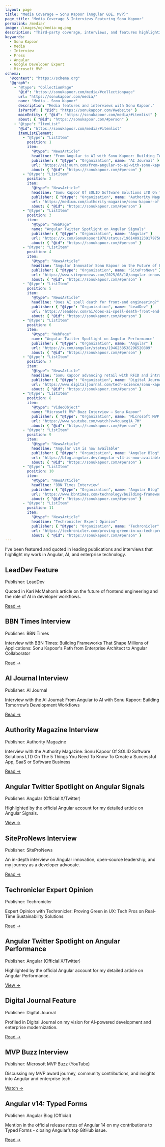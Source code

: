 ```yaml
---
layout: page
title: "Media Coverage – Sonu Kapoor (Angular GDE, MVP)"
page_title: "Media Coverage & Interviews Featuring Sonu Kapoor"
permalink: /media/
image: /images/og/media-og.png
description: "Third-party coverage, interviews, and features highlighting Sonu Kapoor’s work in Angular, AI, and enterprise modernization."
keywords:
  - Sonu Kapoor
  - Media
  - Interview
  - Press
  - Angular
  - Google Developer Expert
  - Microsoft MVP
schema:
  "@context": "https://schema.org"
  "@graph":
    - "@type": "CollectionPage"
      "@id": "https://sonukapoor.com/media/#collectionpage"
      url: "https://sonukapoor.com/media/"
      name: "Media – Sonu Kapoor"
      description: "Media features and interviews with Sonu Kapoor."
      isPartOf: { "@id": "https://sonukapoor.com/#website" }
      mainEntity: { "@id": "https://sonukapoor.com/media/#itemlist" }
      about: { "@id": "https://sonukapoor.com/#person" }
    - "@type": "ItemList"
      "@id": "https://sonukapoor.com/media/#itemlist"
      itemListElement:
        - "@type": "ListItem"
          position: 1
          item:
            "@type": "NewsArticle"
            headline: "From Angular to AI with Sonu Kapoor: Building Tomorrow’s Development Workflows"
            publisher: { "@type": "Organization", name: "AI Journal" }
            url: "https://aijourn.com/from-angular-to-ai-with-sonu-kapoor-building-tomorrows-development-workflows/"
            about: { "@id": "https://sonukapoor.com/#person" }
        - "@type": "ListItem"
          position: 2
          item:
            "@type": "NewsArticle"
            headline: "Sonu Kapoor Of SOLID Software Solutions LTD On The 5 Things You Need To Know To Create a Successful App, SaaS or Software Business"
            publisher: { "@type": "Organization", name: "Authority Magazine" }
            url: "https://medium.com/authority-magazine/sonu-kapoor-of-solid-software-solutions-ltd-on-the-5-things-you-need-to-know-to-create-a-successful-144ba5680972"
            about: { "@id": "https://sonukapoor.com/#person" }
        - "@type": "ListItem"
          position: 3
          item:
            "@type": "WebPage"
            name: "Angular Twitter Spotlight on Angular Signals"
            publisher: { "@type": "Organization", name: "Angular" }
            url: "https://x.com/SonuKapoor1978/status/1961409123917975801"
            about: { "@id": "https://sonukapoor.com/#person" }
        - "@type": "ListItem"
          position: 4
          item:
            "@type": "NewsArticle"
            headline: "Angular Innovator Sonu Kapoor on the Future of Frontend Architecture and Developer Impact"
            publisher: { "@type": "Organization", name: "SiteProNews" }
            url: "https://www.sitepronews.com/2025/08/18/angular-innovator-sonu-kapoor-on-the-future-of-frontend-architecture-and-developer-impact/"
            about: { "@id": "https://sonukapoor.com/#person" }
        - "@type": "ListItem"
          position: 5
          item:
            "@type": "NewsArticle"
            headline: "Does AI spell death for front-end engineering?"
            publisher: { "@type": "Organization", name: "LeadDev" }
            url: "https://leaddev.com/ai/does-ai-spell-death-front-end-engineering"
            about: { "@id": "https://sonukapoor.com/#person" }
        - "@type": "ListItem"
          position: 6
          item:
            "@type": "WebPage"
            name: "Angular Twitter Spotlight on Angular Performance"
            publisher: { "@type": "Organization", name: "Angular" }
            url: "https://x.com/angular/status/1946238538296520809"
            about: { "@id": "https://sonukapoor.com/#person" }
        - "@type": "ListItem"
          position: 7
          item:
            "@type": "NewsArticle"
            headline: "Sonu Kapoor advancing retail with RFID and intranets"
            publisher: { "@type": "Organization", name: "Digital Journal" }
            url: "https://www.digitaljournal.com/tech-science/sonu-kapoor-advancing-retail-with-rfid-and-intranets/article"
            about: { "@id": "https://sonukapoor.com/#person" }
        - "@type": "ListItem"
          position: 8
          item:
            "@type": "VideoObject"
            name: "Microsoft MVP Buzz Interview – Sonu Kapoor"
            publisher: { "@type": "Organization", name: "Microsoft MVP Buzz" }
            url: "https://www.youtube.com/watch?v=Vcuaxg1A_7M"
            about: { "@id": "https://sonukapoor.com/#person" }
        - "@type": "ListItem"
          position: 9
          item:
            "@type": "NewsArticle"
            headline: "Angular v14 is now available"
            publisher: { "@type": "Organization", name: "Angular Blog" }
            url: "https://blog.angular.dev/angular-v14-is-now-available-391a6db736af"
            about: { "@id": "https://sonukapoor.com/#person" }
        - "@type": "ListItem"
          position: 10
          item:
            "@type": "NewsArticle"
            headline: "BBN Times Interview"
            publisher: { "@type": "Organization", name: "Angular Blog" }
            url: "https://www.bbntimes.com/technology/building-frameworks-that-shape-millions-of-applications-sonu-kapoor-s-path-from-enterprise-architect-to-angular-collaborator"
            about: { "@id": "https://sonukapoor.com/#person" }
        - "@type": "ListItem"
          position: 11
          item:
            "@type": "NewsArticle"
            headline: "Techronicler Expert Opinion"
            publisher: { "@type": "Organization", name: "Techronicler" }
            url: "https://techronicler.com/proving-green-in-ux-tech-pros-on-real-time-sustainability-solutions/"
            about: { "@id": "https://sonukapoor.com/#person" }
---
```


I’ve been featured and quoted in leading publications and interviews that highlight my work in Angular, AI, and enterprise technology.

<div class="cards">

  <div class="card">
    <h2>LeadDev Feature</h2>
    <div class="card-meta">Publisher: LeadDev</div>
    <p class="card-desc">Quoted in Kari McMahon’s article on the future of frontend engineering and the role of AI in developer workflows.</p>
    <div class="card-actions">
      <a href="https://leaddev.com/ai/does-ai-spell-death-front-end-engineering" target="_blank" rel="noopener">Read →</a>
    </div>
  </div>

  <div class="card">
    <h2>BBN Times Interview</h2>
    <div class="card-meta">Publisher: BBN Times</div>
    <p class="card-desc">Interview with BBN Times: Building Frameworks That Shape Millions of Applications: Sonu Kapoor's Path from Enterprise Architect to Angular Collaborator</p>
    <div class="card-actions">
      <a href="https://www.bbntimes.com/technology/building-frameworks-that-shape-millions-of-applications-sonu-kapoor-s-path-from-enterprise-architect-to-angular-collaborator" target="_blank" rel="noopener">Read →</a>
    </div>
  </div>

  <div class="card">
    <h2>AI Journal Interview</h2>
    <div class="card-meta">Publisher: AI Journal</div>
    <p class="card-desc">Interview with the AI Journal: From Angular to AI with Sonu Kapoor: Building Tomorrow’s Development Workflows</p>
    <div class="card-actions">
      <a href="https://aijourn.com/from-angular-to-ai-with-sonu-kapoor-building-tomorrows-development-workflows/" target="_blank" rel="noopener">Read →</a>
    </div>
  </div>

  <div class="card">
    <h2>Authority Magazine Interview</h2>
    <div class="card-meta">Publisher: Authority Magazine</div>
    <p class="card-desc">Interview with the Authority Magazine: Sonu Kapoor Of SOLID Software Solutions LTD On The 5 Things You Need To Know To Create a Successful App, SaaS or Software Business</p>
    <div class="card-actions">
      <a href="https://medium.com/authority-magazine/sonu-kapoor-of-solid-software-solutions-ltd-on-the-5-things-you-need-to-know-to-create-a-successful-144ba5680972" target="_blank" rel="noopener">Read →</a>
    </div>
  </div>

  <div class="card">
    <h2>Angular Twitter Spotlight on Angular Signals</h2>
    <div class="card-meta">Publisher: Angular (Official X/Twitter)</div>
    <p class="card-desc">Highlighted by the official Angular account for my detailed article on Angular Signals.</p>
    <div class="card-actions">
      <a href="https://x.com/SonuKapoor1978/status/1961409123917975801" target="_blank" rel="noopener">View →</a>
    </div>
  </div>

  <div class="card">
    <h2>SiteProNews Interview</h2>
    <div class="card-meta">Publisher: SiteProNews</div>
    <p class="card-desc">An in-depth interview on Angular innovation, open-source leadership, and my journey as a developer advocate.</p>
    <div class="card-actions">
      <a href="https://www.sitepronews.com/2025/08/18/angular-innovator-sonu-kapoor-on-the-future-of-frontend-architecture-and-developer-impact/" target="_blank" rel="noopener">Read →</a>
    </div>
  </div>

  <div class="card">
    <h2>Techronicler Expert Opinion</h2>
    <div class="card-meta">Publisher: Techronicler</div>
    <p class="card-desc">Expert Opinion with Techronicler: Proving Green in UX: Tech Pros on Real-Time Sustainability Solutions</p>
    <div class="card-actions">
      <a href="https://techronicler.com/proving-green-in-ux-tech-pros-on-real-time-sustainability-solutions/" target="_blank" rel="noopener">Read →</a>
    </div>
  </div>

  <div class="card">
    <h2>Angular Twitter Spotlight on Angular Performance</h2>
    <div class="card-meta">Publisher: Angular (Official X/Twitter)</div>
    <p class="card-desc">Highlighted by the official Angular account for my detailed article on Angular Performance.</p>
    <div class="card-actions">
      <a href="https://x.com/angular/status/1946238538296520809" target="_blank" rel="noopener">View →</a>
    </div>
  </div>

  <div class="card">
    <h2>Digital Journal Feature</h2>
    <div class="card-meta">Publisher: Digital Journal</div>
    <p class="card-desc">Profiled in Digital Journal on my vision for AI-powered development and enterprise modernization.</p>
    <div class="card-actions">
      <a href="https://www.digitaljournal.com/tech-science/sonu-kapoor-advancing-retail-with-rfid-and-intranets/article" target="_blank" rel="noopener">Read →</a>
    </div>
  </div>

  <div class="card">
    <h2>MVP Buzz Interview</h2>
    <div class="card-meta">Publisher: Microsoft MVP Buzz (YouTube)</div>
    <p class="card-desc">Discussing my MVP award journey, community contributions, and insights into Angular and enterprise tech.</p>
    <div class="card-actions">
      <a href="https://www.youtube.com/watch?v=Vcuaxg1A_7M" target="_blank" rel="noopener">Watch →</a>
    </div>
  </div>

  <div class="card">
    <h2>Angular v14: Typed Forms</h2>
    <div class="card-meta">Publisher: Angular Blog (Official)</div>
    <p class="card-desc">Mention in the official release notes of Angular 14 on my contributions to Typed Forms - closing Angular’s top GitHub issue.</p>
    <div class="card-actions">
      <a href="https://blog.angular.dev/angular-v14-is-now-available-391a6db736af" target="_blank" rel="noopener">Read →</a>
    </div>
  </div>
</div>
